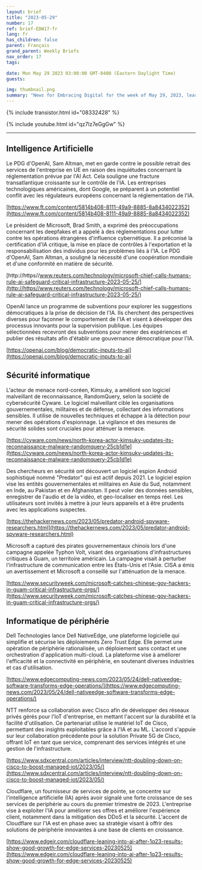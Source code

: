 ```yaml
---
layout: brief
title: "2023-05-29"
number: 17
ref: brief-EDW17-fr
lang: fr
has_children: false
parent: Français
grand_parent: Weekly Briefs
nav_order: 17
tags:

date: Mon May 29 2023 03:00:00 GMT-0400 (Eastern Daylight Time)
guests:

img: thumbnail.png
summary: "News for Embracing Digital for the week of May 29, 2023, learn about more regulations for AI, increased nation-state cyber attacks, and edge computing investments."
---
```


{% include transistor.html id="08332428" %}



{% include youtube.html id="qz7lz7eGgGw" %}

---

## Intelligence Artificielle

Le PDG d'OpenAI, Sam Altman, met en garde contre le possible retrait des services de l'entreprise en UE en raison des inquiétudes concernant la réglementation prévue par l'AI Act. Cela souligne une fracture transatlantique croissante sur le contrôle de l'IA. Les entreprises technologiques américaines, dont Google, se préparent à un potentiel conflit avec les régulateurs européens concernant la réglementation de l'IA.

[https://www.ft.com/content/5814b408-8111-49a9-8885-8a8434022352](https://www.ft.com/content/5814b408-8111-49a9-8885-8a8434022352)

Le président de Microsoft, Brad Smith, a exprimé des préoccupations concernant les deepfakes et a appelé à des réglementations pour lutter contre les opérations étrangères d'influence cybernétique. Il a préconisé la certification d'IA critique, la mise en place de contrôles à l'exportation et la responsabilisation des individus pour les problèmes liés à l'IA. Le PDG d'OpenAI, Sam Altman, a souligné la nécessité d'une coopération mondiale et d'une conformité en matière de sécurité.

[http://https//www.reuters.com/technology/microsoft-chief-calls-humans-rule-ai-safeguard-critical-infrastructure-2023-05-25/](http://https//www.reuters.com/technology/microsoft-chief-calls-humans-rule-ai-safeguard-critical-infrastructure-2023-05-25/)

OpenAI lance un programme de subventions pour explorer les suggestions démocratiques à la prise de décision de l'IA. Ils cherchent des perspectives diverses pour façonner le comportement de l'IA et visent à développer des processus innovants pour la supervision publique. Les équipes sélectionnées recevront des subventions pour mener des expériences et publier des résultats afin d'établir une gouvernance démocratique pour l'IA.

[https://openai.com/blog/democratic-inputs-to-ai](https://openai.com/blog/democratic-inputs-to-ai)

## Sécurité informatique

L'acteur de menace nord-coréen, Kimsuky, a amélioré son logiciel malveillant de reconnaissance, RandomQuery, selon la société de cybersécurité Cyware. Le logiciel malveillant cible les organisations gouvernementales, militaires et de défense, collectant des informations sensibles. Il utilise de nouvelles techniques et échappe à la détection pour mener des opérations d'espionnage. La vigilance et des mesures de sécurité solides sont cruciales pour atténuer la menace.

[https://cyware.com/news/north-korea-actor-kimsuky-updates-its-reconnaissance-malware-randomquery-25cb1d1e](https://cyware.com/news/north-korea-actor-kimsuky-updates-its-reconnaissance-malware-randomquery-25cb1d1e)

Des chercheurs en sécurité ont découvert un logiciel espion Android sophistiqué nommé "Predator" qui est actif depuis 2021. Le logiciel espion vise les entités gouvernementales et militaires en Asie du Sud, notamment en Inde, au Pakistan et en Afghanistan. Il peut voler des données sensibles, enregistrer de l'audio et de la vidéo, et geo-localiser en temps réel. Les utilisateurs sont invités à mettre à jour leurs appareils et à être prudents avec les applications suspectes.

[https://thehackernews.com/2023/05/predator-android-spyware-researchers.html](https://thehackernews.com/2023/05/predator-android-spyware-researchers.html)

Microsoft a capturé des pirates gouvernementaux chinois lors d'une campagne appelée Typhon Volt, visant des organisations d'infrastructures critiques à Guam, un territoire américain. La campagne visait à perturber l'infrastructure de communication entre les États-Unis et l'Asie. CISA a émis un avertissement et Microsoft a conseillé sur l'atténuation de la menace.

[https://www.securityweek.com/microsoft-catches-chinese-gov-hackers-in-guam-critical-infrastructure-orgs/](https://www.securityweek.com/microsoft-catches-chinese-gov-hackers-in-guam-critical-infrastructure-orgs/)

## Informatique de périphérie

Dell Technologies lance Dell NativeEdge, une plateforme logicielle qui simplifie et sécurise les déploiements Zero Trust Edge. Elle permet une opération de périphérie rationalisée, un déploiement sans contact et une orchestration d'application multi-cloud. La plateforme vise à améliorer l'efficacité et la connectivité en périphérie, en soutenant diverses industries et cas d'utilisation.

[https://www.edgecomputing-news.com/2023/05/24/dell-nativeedge-software-transforms-edge-operations/](https://www.edgecomputing-news.com/2023/05/24/dell-nativeedge-software-transforms-edge-operations/)

NTT renforce sa collaboration avec Cisco afin de développer des réseaux privés gérés pour l'IoT d'entreprise, en mettant l'accent sur la durabilité et la facilité d'utilisation. Ce partenariat utilise le matériel IoT de Cisco, permettant des insights exploitables grâce à l'IA et au ML. L'accord s'appuie sur leur collaboration précédente pour la solution Private 5G de Cisco, offrant IoT en tant que service, comprenant des services intégrés et une gestion de l'infrastructure.

[https://www.sdxcentral.com/articles/interview/ntt-doubling-down-on-cisco-to-boost-managed-iot/2023/05/](https://www.sdxcentral.com/articles/interview/ntt-doubling-down-on-cisco-to-boost-managed-iot/2023/05/)

Cloudflare, un fournisseur de services de pointe, se concentre sur l'intelligence artificielle (IA) après avoir signalé une forte croissance de ses services de periphérie au cours du premier trimestre de 2023. L'entreprise vise à exploiter l'IA pour améliorer ses offres et améliorer l'expérience client, notamment dans la mitigation des DDoS et la sécurité. L'accent de Cloudflare sur l'IA est en phase avec sa stratégie visant à offrir des solutions de périphérie innovantes à une base de clients en croissance.

[https://www.edgeir.com/cloudflare-leaning-into-ai-after-1q23-results-show-good-growth-for-edge-services-20230525](https://www.edgeir.com/cloudflare-leaning-into-ai-after-1q23-results-show-good-growth-for-edge-services-20230525)

